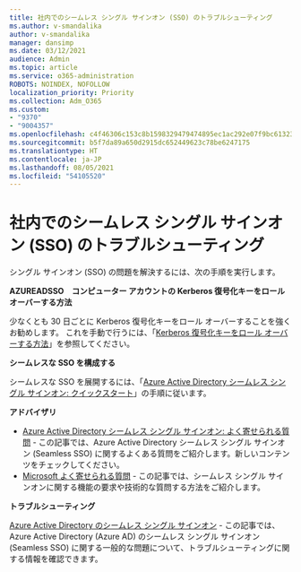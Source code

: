```yaml
---
title: 社内でのシームレス シングル サインオン (SSO) のトラブルシューティング
ms.author: v-smandalika
author: v-smandalika
manager: dansimp
ms.date: 03/12/2021
audience: Admin
ms.topic: article
ms.service: o365-administration
ROBOTS: NOINDEX, NOFOLLOW
localization_priority: Priority
ms.collection: Adm_O365
ms.custom:
- "9370"
- "9004357"
ms.openlocfilehash: c4f46306c153c8b1598329479474895ec1ac292e07f9bc61323a90d708f34885
ms.sourcegitcommit: b5f7da89a650d2915dc652449623c78be6247175
ms.translationtype: HT
ms.contentlocale: ja-JP
ms.lasthandoff: 08/05/2021
ms.locfileid: "54105520"
---
```

# <a name="troubleshoot-seamless-single-sign-on-sso-for-on-premises"></a>社内でのシームレス シングル サインオン (SSO) のトラブルシューティング

シングル サインオン (SSO) の問題を解決するには、次の手順を実行します。

**AZUREADSSO　コンピューター アカウントの Kerberos 復号化キーをロール オーバーする方法**

少なくとも 30 日ごとに Kerberos 復号化キーをロール オーバーすることを強くお勧めします。 これを手動で行うには、「[Kerberos 復号化キーをロール オーバーする方法](https://docs.microsoft.com/azure/active-directory/hybrid/how-to-connect-sso-faq#)」を参照してください。

**シームレスな SSO を構成する**

シームレスな SSO を展開するには、「[Azure Active Directory シームレス シングル サインオン: クイックスタート](https://docs.microsoft.com/azure/active-directory/hybrid/how-to-connect-sso-quick-start#step-5-roll-over-keys)」の手順に従います。

**アドバイザリ**

- [Azure Active Directory シームレス シングル サインオン: よく寄せられる質問](https://docs.microsoft.com/azure/active-directory/hybrid/how-to-connect-sso-faq) - この記事では、Azure Active Directory シームレス シングル サインオン (Seamless SSO) に関するよくある質問をご紹介します。新しいコンテンツをチェックしてください。
- [Microsoft よく寄せられる質問](https://docs.microsoft.com/answers/topics/azure-ad-single-sign-on.html) - この記事では、シームレス シングル サインオンに関する機能の要求や技術的な質問する方法をご紹介します。

**トラブルシューティング**

[Azure Active Directory のシームレス シングル サインオン](https://docs.microsoft.com/azure/active-directory/hybrid/tshoot-connect-sso) - この記事では、Azure Active Directory (Azure AD) のシームレス シングル サインオン (Seamless SSO) に関する一般的な問題について、トラブルシューティングに関する情報を確認できます。







